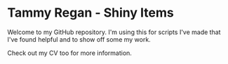 # Tammy Regan - Shiny Items

Welcome to my GitHub repository. I'm using this for scripts I've made that I've found helpful and to show off some my work. 

Check out my CV too for more information. 

